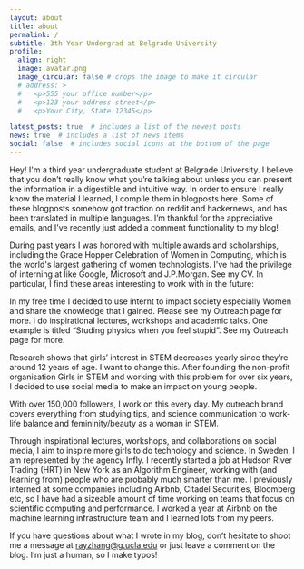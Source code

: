 ```yaml
---
layout: about
title: about
permalink: /
subtitle: 3th Year Undergrad at Belgrade University
profile:
  align: right
  image: avatar.png
  image_circular: false # crops the image to make it circular
  # address: >
  #   <p>555 your office number</p>
  #   <p>123 your address street</p>
  #   <p>Your City, State 12345</p>

latest_posts: true  # includes a list of the newest posts
news: true  # includes a list of news items
social: false  # includes social icons at the bottom of the page
---
```

 Hey! I'm a third year undergraduate student at Belgrade University. I believe that you don’t really know what you’re talking about unless you can present the information in a digestible and intuitive way. In order to ensure I really know the material I learned, I compile them in blogposts here. Some of these blogposts somehow got traction on reddit and hackernews, and has been translated in multiple languages. I’m thankful for the appreciative emails, and I’ve recently just added a comment functionality to my blog!

 During past years I was honored with multiple awards and scholarships, including the Grace Hopper Celebration of Women in Computing, which is the world's largest gathering of women technologists.
I've had the privilege of interning at like Google, Microsoft and J.P.Morgan. See my CV. In particular, I find these areas interesting to work with in the future:

In my free time I decided to use internt to impact society especially Women and share the knowledge that I gained. Please see my Outreach page for more. I do inspirational lectures, workshops and academic talks. One example is titled “Studing physics when you feel stupid”. See my Outreach page for more.  

Research shows that girls’ interest in STEM decreases yearly since they’re around 12 years of age. I want to change this. After founding the non-profit organisation Girls in STEM and working with this problem for over six years, I decided to use social media to make an impact on young people.

With over 150,000 followers, I work on this every day. My outreach brand covers everything from studying tips, and science communication to work-life balance and femininity/beauty as a woman in STEM. 

Through inspirational lectures, workshops, and collaborations on social media, I aim to inspire more girls to do technology and science. In Sweden, I am represented by the agency Infly.
I recently started a job at Hudson River Trading (HRT) in New York as an Algorithm Engineer, working with (and learning from) people who are probably much smarter than me. I previously interned at some companies including Airbnb, Citadel Securities, Bloomberg etc, so I have had a sizeable amount of time working on teams that focus on scientific computing and performance. I worked a year at Airbnb on the machine learning infrastructure team and I learned lots from my peers.

If you have questions about what I wrote in my blog, don’t hesitate to shoot me a message at rayzhang@g.ucla.edu or just leave a comment on the blog. I’m just a human, so I make typos!


